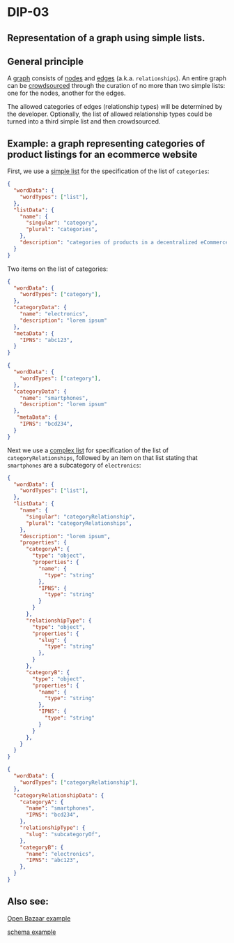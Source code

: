 DIP-03
======

Representation of a graph using simple lists.
------------------------------

## General principle

A [graph](../glossary/graph.md) consists of [nodes](../glossary/node.md) and [edges](../glossary/relationship.md) (a.k.a. `relationships`). An entire graph can be [crowdsourced](../glossary/crowdsource.md) through the curation of no more than two simple lists: one for the nodes, another for the edges.

The allowed categories of edges (relationship types) will be determined by the developer. Optionally, the list of allowed relationship types could be turned into a third simple list and then crowdsourced.

## Example: a graph representing categories of product listings for an ecommerce website

First, we use a [simple list](../glossary/simpleList.md) for the specification of the list of `categories`:

```json
{
  "wordData": {
    "wordTypes": ["list"],
  },
  "listData": {
    "name": {
      "singular": "category",
      "plural": "categories",
    },
    "description": "categories of products in a decentralized eCommerce p2p app"
  }
}
```

Two items on the list of categories:

```json
{
  "wordData": {
    "wordTypes": ["category"],
  },
  "categoryData": {
    "name": "electronics",
    "description": "lorem ipsum"
  },
  "metaData": {
    "IPNS": "abc123",
  }
}
```

```json
{
  "wordData": {
    "wordTypes": ["category"],
  },
  "categoryData": {
    "name": "smartphones",
    "description": "lorem ipsum"
  },
   "metaData": {
    "IPNS": "bcd234",
  }
}
```

Next we use a [complex list](../glossary/complexList.md) for specification of the list of `categoryRelationships`, followed by an item on that list stating that `smartphones` are a subcategory of `electronics`:

```json
{
  "wordData": {
    "wordTypes": ["list"],
  },
  "listData": {
    "name": {
      "singular": "categoryRelationship",
      "plural": "categoryRelationships",
    },
    "description": "lorem ipsum",
    "properties": {
      "categoryA": {
        "type": "object",
        "properties": {
          "name": {
            "type": "string"
          },
          "IPNS": {
            "type": "string"
          }
        }
      },
      "relationshipType": {
        "type": "object",
        "properties": {
          "slug": {
            "type": "string"
          },
        }
      },
      "categoryB": {
        "type": "object",
        "properties": {
          "name": {
            "type": "string"
          },
          "IPNS": {
            "type": "string"
          }
        }
      },
    }
  }
}
```

```json
{
  "wordData": {
    "wordTypes": ["categoryRelationship"],
  },
  "categoryRelationshipData": {
    "categoryA": {
      "name": "smartphones",
      "IPNS": "bcd234",
    },
    "relationshipType": {
      "slug": "subcategoryOf",
    },
    "categoryB": {
      "name": "electronics",
      "IPNS": "abc123",
    },
  }
}
```

## Also see:

[Open Bazaar example](../examples/open-bazaar-rating-criteria-for-listings.md)

[schema example](../examples/schema.md)

